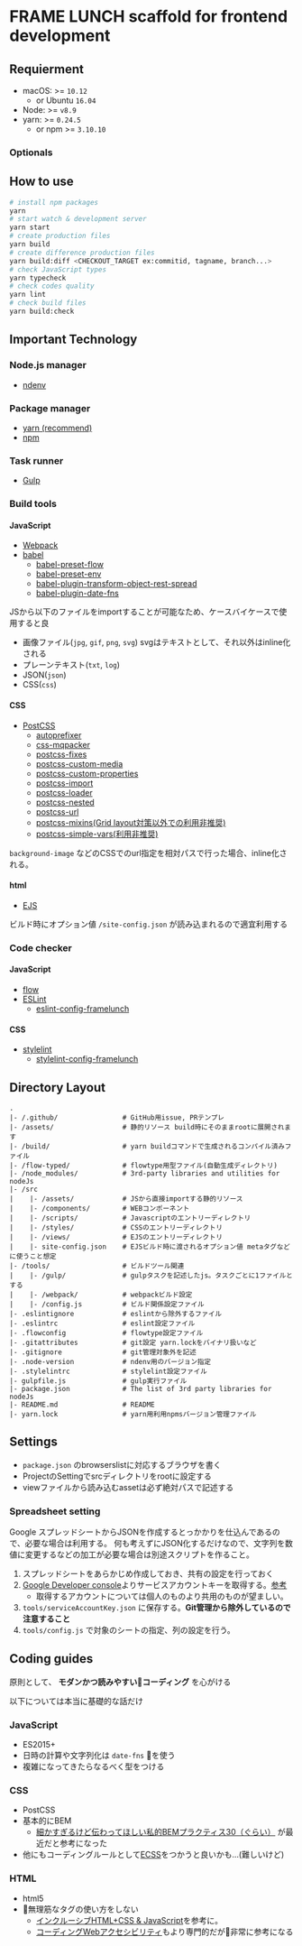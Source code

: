 # FRAME LUNCH scaffold for frontend development

## Requierment

* macOS: >= `10.12`
    * or Ubuntu `16.04`
* Node: >= `v8.9`
* yarn: >= `0.24.5`
    * or npm >= `3.10.10`

### Optionals

## How to use

```bash
# install npm packages
yarn
# start watch & development server
yarn start
# create production files
yarn build
# create difference production files
yarn build:diff <CHECKOUT_TARGET ex:commitid, tagname, branch...>
# check JavaScript types
yarn typecheck
# check codes quality
yarn lint
# check build files
yarn build:check
```

## Important Technology

### Node.js manager

* [ndenv](https://github.com/riywo/ndenv)

### Package manager

* [yarn (recommend)](https://yarnpkg.com/)
* [npm](https://www.npmjs.com/)

### Task runner

* [Gulp](http://gulpjs.com/)

### Build tools

#### JavaScript

* [Webpack](https://webpack.github.io/)
* [babel](https://babeljs.io/)
    * [babel-preset-flow](https://github.com/babel/babel/tree/master/packages/babel-preset-flow)
    * [babel-preset-env](https://github.com/babel/babel-preset-env)
    * [babel-plugin-transform-object-rest-spread](https://github.com/babel/babel/tree/master/packages/babel-plugin-transform-object-rest-spread)
    * [babel-plugin-date-fns](https://github.com/date-fns/babel-plugin-date-fns)

JSから以下のファイルをimportすることが可能なため、ケースバイケースで使用すると良

* 画像ファイル(`jpg`, `gif`, `png`, `svg`) svgはテキストとして、それ以外はinline化される
* プレーンテキスト(`txt`, `log`)
* JSON(`json`)
* CSS(`css`)

#### CSS

* [PostCSS](http://postcss.org/)
    * [autoprefixer](https://github.com/postcss/autoprefixer)
    * [css-mqpacker](https://github.com/hail2u/node-css-mqpacker)
    * [postcss-fixes](https://github.com/mattdimu/postcss-fixes)
    * [postcss-custom-media](https://github.com/postcss/postcss-custom-media)
    * [postcss-custom-properties](https://github.com/postcss/postcss-custom-properties)
    * [postcss-import](https://github.com/postcss/postcss-import)
    * [postcss-loader](https://github.com/postcss/postcss-loader)
    * [postcss-nested](https://github.com/postcss/postcss-nested)
    * [postcss-url](https://github.com/postcss/postcss-url)
    * [postcss-mixins(Grid layout対策以外での利用非推奨)](https://github.com/postcss/postcss-mixins)
    * [postcss-simple-vars(利用非推奨)](https://github.com/postcss/postcss-simple-vars)

`background-image` などのCSSでのurl指定を相対パスで行った場合、inline化される。

#### html

* [EJS](http://www.embeddedjs.com/)

ビルド時にオプション値 `/site-config.json` が読み込まれるので適宜利用する

### Code checker

#### JavaScript

* [flow](https://flow.org/)
* [ESLint](http://eslint.org/)
    * [eslint-config-framelunch](https://github.com/framelunch/eslint-config-framelunch)

#### CSS

* [stylelint](https://stylelint.io/)
    * [stylelint-config-framelunch](https://github.com/framelunch/stylelint-config-framelunch)

## Directory Layout

```text
.
|- /.github/                # GitHub用issue, PRテンプレ
|- /assets/                 # 静的リソース build時にそのままrootに展開されます
|- /build/                  # yarn buildコマンドで生成されるコンパイル済みファイル
|- /flow-typed/             # flowtype用型ファイル(自動生成ディレクトリ)
|- /node_modules/           # 3rd-party libraries and utilities for nodeJs
|- /src
|    |- /assets/            # JSから直接importする静的リソース
|    |- /components/        # WEBコンポーネント
|    |- /scripts/           # Javascriptのエントリーディレクトリ
|    |- /styles/            # CSSのエントリーディレクトリ
|    |- /views/             # EJSのエントリーディレクトリ
|    |- site-config.json    # EJSビルド時に渡されるオプション値 metaタグなどに使うこと想定
|- /tools/                  # ビルドツール関連
|    |- /gulp/              # gulpタスクを記述したjs。タスクごとに1ファイルとする
|    |- /webpack/           # webpackビルド設定
|    |- /config.js          # ビルド関係設定ファイル
|- .eslintignore            # eslintから除外するファイル
|- .eslintrc                # eslint設定ファイル
|- .flowconfig              # flowtype設定ファイル
|- .gitattributes           # git設定 yarn.lockをバイナリ扱いなど
|- .gitignore               # git管理対象外を記述
|- .node-version            # ndenv用のバージョン指定
|- .stylelintrc             # stylelint設定ファイル
|- gulpfile.js              # gulp実行ファイル
|- package.json             # The list of 3rd party libraries for nodeJs
|- README.md                # README
|- yarn.lock                # yarn用利用npmsバージョン管理ファイル
```

## Settings

* `package.json` のbrowserslistに対応するブラウザを書く
* ProjectのSettingでsrcディレクトリをrootに設定する
* viewファイルから読み込むassetは必ず絶対パスで記述する

### Spreadsheet setting

Google スプレッドシートからJSONを作成するとっかかりを仕込んであるので、必要な場合は利用する。
何も考えずにJSON化するだけなので、文字列を数値に変更するなどの加工が必要な場合は別途スクリプトを作ること。

1. スプレッドシートをあらかじめ作成しておき、共有の設定を行っておく
1. [Google Developer console](https://console.developers.google.com/)よりサービスアカウントキーを取得する。[参考](http://www.yoheim.net/blog.php?q=20160411)
    * 取得するアカウントについては個人のものより共用のものが望ましい。
1. `tools/serviceAccountKey.json` に保存する。__Git管理から除外しているので注意すること__
1. `tools/config.js` で対象のシートの指定、列の設定を行う。

## Coding guides

原則として、 __モダンかつ読みやすいコーディング__ を心がける

以下については本当に基礎的な話だけ

### JavaScript

* ES2015+
* 日時の計算や文字列化は `date-fns` を使う
* 複雑になってきたらなるべく型をつける

### CSS

* PostCSS
* 基本的にBEM
    * [細かすぎるけど伝わってほしい私的BEMプラクティス30（ぐらい）](https://necomesi.jp/blog/tsmd/posts/152) が最近だと参考になった
* 他にもコーディングルールとして[ECSS](http://ecss.io/)をつかうと良いかも…(難しいけど)

### HTML

* html5
* 無理筋なタグの使い方をしない
    * [インクルーシブHTML+CSS & JavaScript](https://www.amazon.co.jp/dp/4862463878/)を参考に。
    * [コーディングWebアクセシビリティ](https://www.amazon.co.jp/dp/4862462669/)もより専門的だが非常に参考になる
